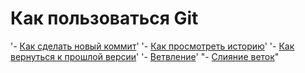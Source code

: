 # Как пользоваться Git  
'- [Как сделать новый коммит](./commmit_help.md)' 
'- [Как просмотреть историю](./log_help.md)' 
'- [Как вернуться к прошлой версии](./reset_help.md)' 
'- [Ветвление](./branch_help.md)' 
"- [Слияние веток](./merge_help.md)" 
